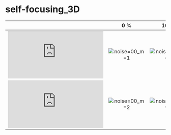 # self-focusing_3D

||0 %|10 %|20 %|
|:-:|:-----:|:----:|:----:|
|![equation](https://latex.codecogs.com/gif.latex?m=1)|![noise=00_m=1](https://github.com/VasilyevEvgeny/self-focusing_3D/blob/master/gifs/noise_percent%3D00__m%3D1.gif)|![noise=10_m=1](https://github.com/VasilyevEvgeny/self-focusing_3D/blob/master/gifs/noise_percent%3D10__m%3D1.gif)|![noise=20_m=1](https://github.com/VasilyevEvgeny/self-focusing_3D/blob/master/gifs/noise_percent%3D20__m%3D1.gif)|
|![equation](https://latex.codecogs.com/gif.latex?m=2)|![noise=00_m=2](https://github.com/VasilyevEvgeny/self-focusing_3D/blob/master/gifs/noise_percent%3D00__m%3D2.gif)|![noise=10_m=2](https://github.com/VasilyevEvgeny/self-focusing_3D/blob/master/gifs/noise_percent%3D10__m%3D2.gif)|![noise=20_m=2](https://github.com/VasilyevEvgeny/self-focusing_3D/blob/master/gifs/noise_percent%3D20__m%3D2.gif)|
